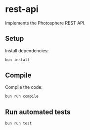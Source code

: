 # rest-api

Implements the Photosphere REST API.

## Setup

Install dependencies:

```bash
bun install
```

## Compile

Compile the code:

```bash
bun run compile
```

## Run automated tests

```bash
bun run test
```
